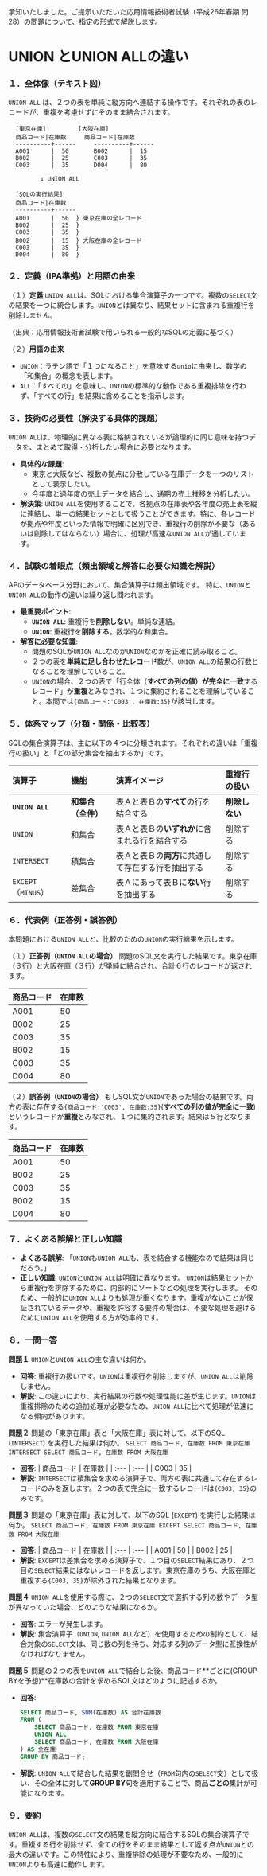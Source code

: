 承知いたしました。ご提示いただいた応用情報技術者試験（平成26年春期 問28）の問題について、指定の形式で解説します。

# UNION とUNION ALLの違い



### １．全体像（テキスト図）

`UNION ALL` は、２つの表を単純に縦方向へ連結する操作です。それぞれの表のレコードが、重複を考慮せずにそのまま結合されます。

```text
  [東京在庫]         [大阪在庫]
  商品コード|在庫数     商品コード|在庫数
  ----------+------     ----------+------
  A001      |  50       B002      |  15
  B002      |  25       C003      |  35
  C003      |  35       D004      |  80
  
         ↓ UNION ALL
  
  [SQLの実行結果]
  商品コード|在庫数
  ----------+------
  A001      |  50  } 東京在庫の全レコード
  B002      |  25  }
  C003      |  35  }
  B002      |  15  } 大阪在庫の全レコード
  C003      |  35  }
  D004      |  80  }
```

### ２．定義（IPA準拠）と用語の由来

（１）**定義**
`UNION ALL`は、SQLにおける集合演算子の一つです。複数の`SELECT`文の結果を一つに統合します。`UNION`とは異なり、結果セットに含まれる重複行を削除しません。

（出典：応用情報技術者試験で用いられる一般的なSQLの定義に基づく）

（２）**用語の由来**

  * `UNION`：ラテン語で「１つになること」を意味する`unio`に由来し、数学の「和集合」の概念を表します。
  * `ALL`：「すべての」を意味し、`UNION`の標準的な動作である重複排除を行わず、「すべての行」を結果に含めることを指示します。

### ３．技術の必要性（解決する具体的課題）

`UNION ALL`は、物理的に異なる表に格納されているが論理的に同じ意味を持つデータを、まとめて取得・分析したい場合に必要となります。

  * **具体的な課題**:
      * 東京と大阪など、複数の拠点に分散している在庫データを一つのリストとして表示したい。
      * 今年度と過年度の売上データを結合し、通期の売上推移を分析したい。
  * **解決策**:
    `UNION ALL`を使用することで、各拠点の在庫表や各年度の売上表を縦に連結し、単一の結果セットとして扱うことができます。特に、各レコードが拠点や年度といった情報で明確に区別でき、重複行の削除が不要な（あるいは削除してはならない）場合に、処理が高速な`UNION ALL`が適しています。

### ４．試験の着眼点（頻出領域と解答に必要な知識を解説）

APのデータベース分野において、集合演算子は頻出領域です。
特に、`UNION`と`UNION ALL`の動作の違いは繰り返し問われます。

  * **最重要ポイント**:
      * **`UNION ALL`**: 重複行を**削除しない**。単純な連結。
      * **`UNION`**: 重複行を**削除する**。数学的な和集合。
  * **解答に必要な知識**:
      * 問題のSQLが`UNION ALL`なのか`UNION`なのかを正確に読み取ること。
      * ２つの表を**単純に足し合わせたレコード**数が、`UNION ALL`の結果の行数となることを理解していること。
      * `UNION`の場合、２つの表で「行全体（**すべての列の値）が完全に一致**するレコード」が**重複**とみなされ、１つに集約されることを理解していること。本問では`{商品コード:'C003', 在庫数:35}`が該当します。

### ５．体系マップ（分類・関係・比較表）

SQLの集合演算子は、主に以下の４つに分類されます。それぞれの違いは「重複行の扱い」と「どの部分集合を抽出するか」です。

| 演算子 | 機能 | 演算イメージ | 重複行の扱い |
| :--- | :--- | :--- | :--- |
| **`UNION ALL`** | **和集合（全件）** | 表Ａと表Ｂの**すべて**の行を結合する | **削除しない** |
| `UNION` | 和集合 | 表Ａと表Ｂの**いずれか**に含まれる行を結合する | 削除する |
| `INTERSECT` | 積集合 | 表Ａと表Ｂの**両方**に共通して存在する行を抽出する | 削除する |
| `EXCEPT` （`MINUS`） | 差集合 | 表Ａにあって表Ｂに**ない**行を抽出する | 削除する |

### ６．代表例（正答例・誤答例）

本問題における`UNION ALL`と、比較のための`UNION`の実行結果を示します。

（１）**正答例（`UNION ALL`の場合）**
問題のSQL文を実行した結果です。東京在庫（３行）と大阪在庫（３行）が単純に結合され、合計６行のレコードが返されます。

| 商品コード | 在庫数 |
| :--- | :--- |
| A001 | 50 |
| B002 | 25 |
| C003 | 35 |
| B002 | 15 |
| C003 | 35 |
| D004 | 80 |

（２）**誤答例（`UNION`の場合）**
もしSQL文が`UNION`であった場合の結果です。両方の表に存在する`{商品コード:'C003', 在庫数:35}`(**すべての列の値が完全に一致**)というレコードが**重複**とみなされ、１つに集約されます。結果は５行となります。

| 商品コード | 在庫数 |
| :--- | :--- |
| A001 | 50 |
| B002 | 25 |
| C003 | 35 |
| B002 | 15 |
| D004 | 80 |

### ７．よくある誤解と正しい知識

  * **よくある誤解**:
    「`UNION`も`UNION ALL`も、表を結合する機能なので結果は同じだろう。」
  * **正しい知識**:
    `UNION`と`UNION ALL`は明確に異なります。
    `UNION`は結果セットから重複行を排除するために、内部的にソートなどの処理を実行します。
    そのため、一般的に`UNION ALL`よりも処理が重くなります。重複がないことが保証されているデータや、重複を許容する要件の場合は、不要な処理を避けるために`UNION ALL`を使用する方が効率的です。

### ８．一問一答

**問題１**
`UNION`と`UNION ALL`の主な違いは何か。

  * **回答**:
    重複行の扱いです。`UNION`は重複行を削除しますが、`UNION ALL`は削除しません。
  * **解説**:
    この違いにより、実行結果の行数や処理性能に差が生じます。`UNION`は重複排除のための追加処理が必要なため、`UNION ALL`に比べて処理が低速になる傾向があります。

**問題２**
問題の「東京在庫」表と「大阪在庫」表に対して、以下のSQL (`INTERSECT`) を実行した結果は何か。
`SELECT 商品コード, 在庫数 FROM 東京在庫 INTERSECT SELECT 商品コード, 在庫数 FROM 大阪在庫`

  * **回答**:
    | 商品コード | 在庫数 |
    | :--- | :--- |
    | C003 | 35 |
  * **解説**:
    `INTERSECT`は積集合を求める演算子で、両方の表に共通して存在するレコードのみを返します。２つの表で完全に一致するレコードは`{C003, 35}`のみです。

**問題３**
問題の「東京在庫」表に対して、以下のSQL (`EXCEPT`) を実行した結果は何か。
`SELECT 商品コード, 在庫数 FROM 東京在庫 EXCEPT SELECT 商品コード, 在庫数 FROM 大阪在庫`

  * **回答**:
    | 商品コード | 在庫数 |
    | :--- | :--- |
    | A001 | 50 |
    | B002 | 25 |
  * **解説**:
    `EXCEPT`は差集合を求める演算子で、１つ目の`SELECT`結果にあり、２つ目の`SELECT`結果にはないレコードを返します。東京在庫のうち、大阪在庫と重複する`{C003, 35}`が除外された結果となります。

**問題４**
`UNION ALL`を使用する際に、２つの`SELECT`文で選択する列の数やデータ型が異なっていた場合、どのような結果になるか。

  * **回答**:
    エラーが発生します。
  * **解説**:
    集合演算子（`UNION`, `UNION ALL`など）を使用するための制約として、結合対象の`SELECT`文は、同じ数の列を持ち、対応する列のデータ型に互換性がなければなりません。

**問題５**
問題の２つの表を`UNION ALL`で結合した後、商品コード**ごとに(GROUP BYを予想)**在庫数の合計を求めるSQL文はどのように記述するか。

  * **回答**:
    ```sql
    SELECT 商品コード, SUM(在庫数) AS 合計在庫数
    FROM (
        SELECT 商品コード, 在庫数 FROM 東京在庫
        UNION ALL
        SELECT 商品コード, 在庫数 FROM 大阪在庫
    ) AS 全在庫
    GROUP BY 商品コード;
    ```
  * **解説**:
    `UNION ALL`で結合した結果を副問合せ（`FROM`句内の`SELECT`文）として扱い、その全体に対して**GROUP BY**句を適用することで、商品**ごとの**集計が可能になります。

### ９．要約

`UNION ALL`は、複数の`SELECT`文の結果を縦方向に結合するSQLの集合演算子です。重複する行を削除せず、全ての行をそのまま結果として返す点が`UNION`との最大の違いです。この特性により、重複排除の処理が不要なため、一般的に`UNION`よりも高速に動作します。
